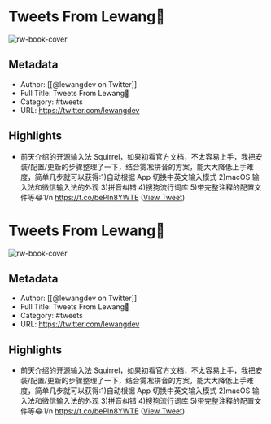 # Tweets From Lewang🍥

![rw-book-cover](https://pbs.twimg.com/profile_images/1616263270129881092/E9_NYFyw.jpg)

## Metadata
- Author: [[@lewangdev on Twitter]]
- Full Title: Tweets From Lewang🍥
- Category: #tweets
- URL: https://twitter.com/lewangdev

## Highlights
- 前天介绍的开源输入法 Squirrel，如果初看官方文档，不太容易上手，我把安装/配置/更新的步骤整理了一下，结合雾凇拼音的方案，能大大降低上手难度，简单几步就可以获得:1)自动根据 App 切换中英文输入模式 2)macOS 输入法和微信输入法的外观 3)拼音纠错 4)搜狗流行词库 5)带完整注释的配置文件等😂1/n https://t.co/bePIn8YWTE ([View Tweet](https://twitter.com/lewangdev/status/1643897935804104705))
# Tweets From Lewang🍥

![rw-book-cover](https://pbs.twimg.com/profile_images/1616263270129881092/E9_NYFyw.jpg)

## Metadata
- Author: [[@lewangdev on Twitter]]
- Full Title: Tweets From Lewang🍥
- Category: #tweets
- URL: https://twitter.com/lewangdev

## Highlights
- 前天介绍的开源输入法 Squirrel，如果初看官方文档，不太容易上手，我把安装/配置/更新的步骤整理了一下，结合雾凇拼音的方案，能大大降低上手难度，简单几步就可以获得:1)自动根据 App 切换中英文输入模式 2)macOS 输入法和微信输入法的外观 3)拼音纠错 4)搜狗流行词库 5)带完整注释的配置文件等😂1/n https://t.co/bePIn8YWTE ([View Tweet](https://twitter.com/lewangdev/status/1643897935804104705))
